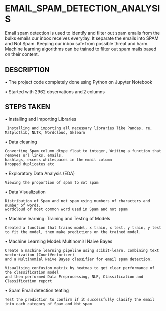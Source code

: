 # EMAIL_SPAM_DETECTION_ANALYSIS

Email spam detection is used to identify and filter out spam emails from the bulks emails our inbox receives everyday. It separate the emails into SPAM and Not Spam. Keeping our inbox safe from possible threat and harm. Machine learning algorithms can be trained to filter out spam mails based on their content.

## DESCRIPTION

• The project code completely done using Python on Jupyter Notebook

• Started with 2962 observations and 2 columns

## STEPS TAKEN

• Installing and Importing Libraries

     Installing and importing all necessary libraries like Pandas, re, Matplotlib, NLTK, Wordcloud, Sklearn
     
• Data cleaning

    Converting Spam column dtype float to integer, Writing a function that removes url links, emails,
    hashtags, excess whitespaces in the email column
    Dropped duplicates etc

• Exploratory Data Analysis (EDA)

    Viewing the proportion of spam to not spam
    
• Data Visualization

    Distribution of Spam and not spam using numbers of characters and number of words.
    wordcloud of most common word used in Spam and not spam

• Machine learning: Training and Testing of Models

    Created a function that trains model, x train, x test, y train, y test
    to fit the model, then make predictions on the trained model.

• Machine Learning Model: Multinomial Naive Bayes

    Create a machine learning pipeline using scikit-learn, combining text vectorization (CountVectorizer) 
    and a Multinomial Naive Bayes classifier for email spam detection.
    
    Visualising confusion matrix by heatmap to get clear performance of the classification model 
    and then performed Data Preprocessing, NLP, Classification and Classification report

• Spam Email detection teating

    Test the prediction to confirm if it successfully clasify the email into each category of Spam and Not spam
